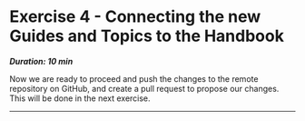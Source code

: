 # Exercise 4 - Connecting the new Guides and Topics to the Handbook

***Duration: 10 min***



Now we are ready to proceed and push the changes to the remote repository on GitHub, and create a 
pull request to propose our changes. This will be done in the next exercise.

---

